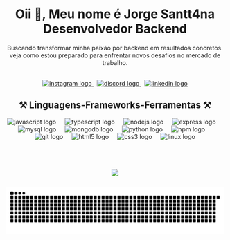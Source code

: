 <h1 align="center">Oii 👋, Meu nome é Jorge Santt4na<br>Desenvolvedor Backend</h1>



<p align="center">Buscando transformar minha paixão por backend em resultados concretos. veja como estou preparado para enfrentar novos desafios no mercado de trabalho.</p>



<br clear="both">

<div align="center">
  <a href="https://www.instagram.com/santan4ofc?igsh=eHo2eWk1NHRkbXU0" target="_blank">
    <img src="https://raw.githubusercontent.com/JhonSantt4na/profile-readme-generator/master/src/assets/icons/social/instagram/default.svg" width="57" height="50" alt="instagram logo"  />
  </a>
  &nbsp
  <a href="https://discord.com/invite/wvbAwCJ3" target="_blank">
    <img src="https://raw.githubusercontent.com/JhonSantt4na/profile-readme-generator/master/src/assets/icons/social/discord/default.svg" width="57" height="50" alt="discord logo"  />
  </a>
  &nbsp
  <a href="https://www.linkedin.com/in/jsantt4na/"(https://www.linkedin.com/in/jsantt4na/" target="_blank">
    <img src="https://raw.githubusercontent.com/JhonSantt4na/profile-readme-generator/master/src/assets/icons/social/linkedin/default.svg" width="57" height="50" alt="linkedin logo"  />
  </a>



</div>

<h2 align="center" >⚒️ Linguagens-Frameworks-Ferramentas ⚒️</h2>


<div align="center">
  <img src="https://cdn.jsdelivr.net/gh/devicons/devicon/icons/javascript/javascript-original.svg" height="30" alt="javascript logo"  />
  <img width="12" />
  <img src="https://cdn.jsdelivr.net/gh/devicons/devicon/icons/typescript/typescript-original.svg" height="30" alt="typescript logo"  />
  <img width="12" />
  <img src="https://cdn.jsdelivr.net/gh/devicons/devicon/icons/nodejs/nodejs-original.svg" height="30" alt="nodejs logo"  />
  <img width="12" />
  <img src="https://cdn.jsdelivr.net/gh/devicons/devicon/icons/express/express-original.svg" height="30" alt="express logo"  />
  <img width="12" />
  <img src="https://cdn.jsdelivr.net/gh/devicons/devicon/icons/mysql/mysql-original.svg" height="30" alt="mysql logo"  />
  <img width="12" />
  <img src="https://cdn.jsdelivr.net/gh/devicons/devicon/icons/mongodb/mongodb-original.svg" height="30" alt="mongodb logo"  />
  <img width="12" />
  <img src="https://cdn.jsdelivr.net/gh/devicons/devicon/icons/python/python-original.svg" height="30" alt="python logo"  />
  <img width="12" />
  <img src="https://cdn.jsdelivr.net/gh/devicons/devicon/icons/npm/npm-original-wordmark.svg" height="30" alt="npm logo"  />
  <img width="12" />
  <img src="https://cdn.jsdelivr.net/gh/devicons/devicon/icons/git/git-original.svg" height="30" alt="git logo"  />
  <img width="12" />
  <img src="https://cdn.jsdelivr.net/gh/devicons/devicon/icons/html5/html5-original.svg" height="30" alt="html5 logo"  />
  <img width="12" />
  <img src="https://cdn.jsdelivr.net/gh/devicons/devicon/icons/css3/css3-original.svg" height="30" alt="css3 logo"  />
  <img width="12" />
  <img src="https://cdn.jsdelivr.net/gh/devicons/devicon/icons/linux/linux-original.svg" height="30" alt="linux logo"  />
</div>
<br clear="both">

<h1 align="center">
<img src="https://readme-typing-svg.herokuapp.com/?font=Righteous&size=35&center=true&vCenter=true&width=500&height=70&duration=4000&lines=Desistir+Não+é+Opção!;" />
</h1>

<picture align="center">
  <source media="(prefers-color-scheme: dark)" srcset="https://raw.githubusercontent.com/JhonSantt4na/JhonSantt4na/output/github-contribution-grid-snake-dark.svg">
  <source media="(prefers-color-scheme: light)" srcset="https://raw.githubusercontent.com/JhonSantt4na/JhonSantt4na/output/github-contribution-grid-snake-dark.svg">
  <img align="center" alt="github contribution grid snake animation" src="https://raw.githubusercontent.com/JhonSantt4na/JhonSantt4na/output/github-contribution-grid-snake.svg">
</picture>
